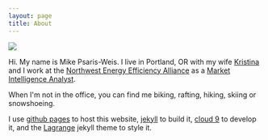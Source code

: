 ```yaml
---
layout: page
title: About
---
```


<img src="{{ site.github.url }}/images/mike-bike-gorge.jpg">

Hi. My name is Mike Psaris-Weis. I live in Portland, OR with my wife <a href="https://twitter.com/kristinaweis" target="_blank">Kristina</a> and I work at the <a href="http://neea.org/" target="_blank">Northwest Energy Efficiency Alliance</a> as a <a href="http://neea.org/about-neea/staff/bio-detail/mike-psaris-weis" target="_blank">Market Intelligence Analyst</a>.

When I'm not in the office, you can find me biking, rafting, hiking, skiing or snowshoeing.

I use <a href="https://pages.github.com/" target="_blank">github pages</a> to host this website, <a href="https://jekyllrb.com/" target="_blank">jekyll</a> to build it, <a href="https://c9.io/" target="_blank">cloud 9</a> to develop it, and the <a href="https://lenpaul.github.io/Lagrange/" target="_blank">Lagrange</a> jekyll theme to style it.

